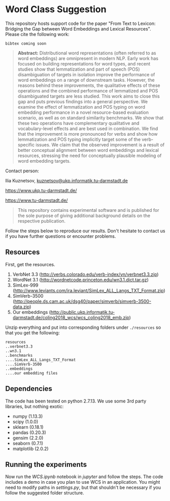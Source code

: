 # Word Class Suggestion

This repository hosts support code for the paper "From Text to Lexicon: Bridging the Gap between Word Embeddings and Lexical Resources". Please cite the following work:


```
bibtex coming soon
```

> **Abstract:**
Distributional word representations (often referred to as word embeddings) are omnipresent in modern NLP. Early work has focused on building representations for word types, and recent studies show that lemmatization and part of speech (POS) disambiguation of targets in isolation improve the performance of word embeddings on a range of downstream tasks. However, the reasons behind these improvements, the qualitative effects of these operations and the combined performance of lemmatized and POS disambiguated targets are less studied. This work aims to close this gap and puts previous findings into a general perspective. We examine the effect of lemmatization and POS typing on word embedding performance in a novel resource-based evaluation scenario, as well as on standard similarity benchmarks. We show that these two operations have complementary qualitative and vocabulary-level effects and are best used in combination. We find that the improvement is more pronounced for verbs and show how lemmatization and POS typing implicitly target some of the verb-specific issues. We claim that the observed improvement is a result of better conceptual alignment between word embeddings and lexical resources, stressing the need for conceptually plausible modeling of word embedding targets.

Contact person:

Ilia Kuznetsov, kuznetsov@ukp.informatik.tu-darmstadt.de

https://www.ukp.tu-darmstadt.de/

https://www.tu-darmstadt.de/


> This repository contains experimental software and is published for the sole purpose of giving additional background details on the respective publication.

Follow the steps below to reproduce our results. Don't hesitate to contact us if you have further questions or encounter problems.

## Resources

First, get the resources.

1. VerbNet 3.3 (http://verbs.colorado.edu/verb-index/vn/verbnet3.3.zip)
2. WordNet 3.1 (http://wordnetcode.princeton.edu/wn3.1.dict.tar.gz)
3. SimLex-999 (http://www.leviants.com/ira.leviant/SimLex_ALL_Langs_TXT_Format.zip)
4. SimVerb-3500 (http://people.ds.cam.ac.uk/dsg40/paper/simverb/simverb-3500-data.zip)
5. Our embeddings (http://public.ukp.informatik.tu-darmstadt.de/coling2018_wcs/wcs_coling2018_emb.zip)

Unzip everything and put into corresponding folders under `./resources` so that you get the following:

```
resources
..verbnet3.3
..wn3.1
..benchmarks
....SimLex_ALL_Langs_TXT_Format
....SimVerb-3500
..embeddings
....our embedding files
```

## Dependencies

The code has been tested on python 2.7.13. We use some 3rd party libraries, but nothing exotic:

* numpy (1.13.3)
* scipy (1.0.0)
* sklearn (0.18.1)
* pandas (0.20.3)
* gensim (2.2.0)
* seaborn (0.7.1)
* matplotlib (2.0.2)

## Running the experiments

Now run the _WCS.ipynb_ notebook in *jupyter* and follow the steps. The code includes a demo in case you plan to use WCS in an application.
You might need to modify paths in _settings.py_, but that shouldn't be necessary if you follow the suggested folder structure.

